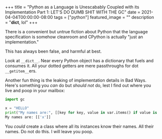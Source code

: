 +++
title =  "Python as a Language is Unescabably Coupled with its Implementation Part 1: LET'S DO DUMB SHIT WITH THE GC"
date = 2021-04-04T00:00:00-08:00
tags = ["python"]
featured_image = ""
description = "__dict__, lol"
+++

There is a convenient but untrue fiction about Python that the language specification is somehow cleanroom and CPython is actually "just an implementation."

This has always been false, and harmful at best.

Look at `__dict__`. Near every Python object has a dictionary that fuels and consumes it. All your dotted getters are mere passthroughs for dot `__getitem__`ers.

Another fun thing is the leaking of implementation details in Bad Ways. Here's something you _can_ do but _should not_ do, lest I find out where you live and poop in your mailbox:

```python
import gc

x = "HELLO"
print("My names are:", [[key for key, value in var.items() if value is x] for var in gc.get_referrers(x)])
My names are: [['x']]
```

You _could_ create a class where all its instances know their names. All their names. Do not do this. I will leave you poop.